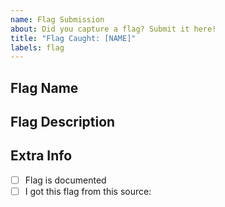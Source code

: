 ```yaml
---
name: Flag Submission
about: Did you capture a flag? Submit it here!
title: "Flag Caught: [NAME]"
labels: flag
---
```


## Flag Name

<!-- The internal name for the flag (e.g. DISCORD_EMPLOYEE) -->

## Flag Description

<!-- A description of what this flag signifies. If you don't know, just write "Unknown." -->

## Extra Info

<!-- Fill this out before submitting -->

-   [ ] Flag is documented
-   [ ] I got this flag from this source: <!-- URL -->
